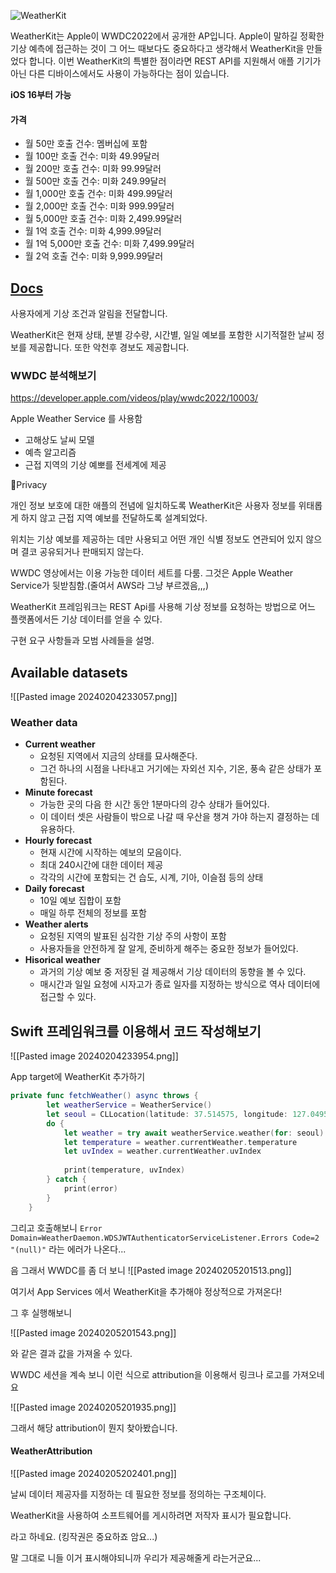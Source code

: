 ![WeatherKit](https://velog.velcdn.com/images/kimdaehee0824/post/869eb5d2-d4ec-4ea5-8bd5-0f0a672df36c/image.png)

WeatherKit는 Apple이 WWDC2022에서 공개한 AP입니다. Apple이 말하길 정확한 기상 예측에 접근하는 것이 그 어느 때보다도 중요하다고 생각해서 WeatherKit을 만들었다 합니다. 이번 WeatherKit의 특별한 점이라면 REST API를 지원해서 애플 기기가 아닌 다른 디바이스에서도 사용이 가능하다는 점이 있습니다.

**iOS 16부터 가능**
#### 가격
- 월 50만 호출 건수: 멤버십에 포함
- 월 100만 호출 건수: 미화 49.99달러
- 월 200만 호출 건수: 미화 99.99달러
- 월 500만 호출 건수: 미화 249.99달러
- 월 1,000만 호출 건수: 미화 499.99달러
- 월 2,000만 호출 건수: 미화 999.99달러
- 월 5,000만 호출 건수: 미화 2,499.99달러
- 월 1억 호출 건수: 미화 4,999.99달러
- 월 1억 5,000만 호출 건수: 미화 7,499.99달러
- 월 2억 호출 건수: 미화 9,999.99달러

## [Docs](https://developer.apple.com/documentation/weatherkit/)
사용자에게 기상 조건과 알림을 전달합니다.

WeatherKit은 현재 상태, 분별 강수량, 시간별, 일일 예보를 포함한 시기적절한 날씨 정보를 제공합니다. 또한 악천후 경보도 제공합니다.

### WWDC 분석해보기
https://developer.apple.com/videos/play/wwdc2022/10003/

Apple Weather Service 를 사용함

* 고해상도 날씨 모델
* 예측 알고리즘
* 근접 지역의 기상 예뽀를 전세계에 제공

Privacy

개인 정보 보호에 대한 애플의 전념에 일치하도록 WeatherKit은 사용자 정보를 위태롭게 하지 않고 근접 지역 예보를 전달하도록 설계되었다.

위치는 기상 예보를 제공하는 데만 사용되고 어떤 개인 식별 정보도 연관되어 있지 않으며 결코 공유되거나 판매되지 않는다.

WWDC 영상에서는 이용 가능한 데이터 세트를 다룸. 그것은 Apple Weather Service가 뒷받침함.(줄여서 AWS라 그냥 부르겠음,,,)

WeatherKit 프레임워크는 REST Api를 사용해 기상 정보를 요청하는 방법으로 어느 플랫폼에서든 기상 데이터를 얻을 수 있다.

구현 요구 사항들과 모범 사례들을 설명.

## Available datasets
![[Pasted image 20240204233057.png]]
### Weather data
* **Current weather**
	* 요청된 지역에서 지금의 상태를 묘사해준다.
	* 그건 하나의 시점을 나타내고 거기에는 자외선 지수, 기온, 풍속 같은 상태가 포함된다.
* **Minute forecast**
	* 가능한 곳의 다음 한 시간 동안 1분마다의 강수 상태가 들어있다.
	* 이 데이터 셋은 사람들이 밖으로 나갈 때 우산을 챙겨 가야 하는지 결정하는 데 유용하다.
* **Hourly forecast**
	* 현재 시간에 시작하는 예보의 모음이다.
	* 최대 240시간에 대한 데이터 제공
	* 각각의 시간에 포함되는 건 습도, 시계, 기아, 이슬점 등의 상태
* **Daily forecast**
	* 10일 예보 집합이 포함
	* 매일 하루 전체의 정보를 포함
* **Weather alerts**
	* 요청된 지역의 발표된 심각한 기상 주의 사항이 포함
	* 사용자들을 안전하게 잘 알게, 준비하게 해주는 중요한 정보가 들어있다.
* **Hisorical weather**
	* 과거의 기상 예보 중 저장된 걸 제공해서 기상 데이터의 동향을 볼 수 있다.
	* 매시간과 일일 요청에 시자고가 종료 일자를 지정하는 방식으로 역사 데이터에 접근할 수 있다.
## Swift 프레임워크를 이용해서 코드 작성해보기
![[Pasted image 20240204233954.png]]

App target에 WeatherKit 추가하기

```swift
private func fetchWeather() async throws {
        let weatherService = WeatherService()
        let seoul = CLLocation(latitude: 37.514575, longitude: 127.0495556)
        do {
            let weather = try await weatherService.weather(for: seoul)
            let temperature = weather.currentWeather.temperature
            let uvIndex = weather.currentWeather.uvIndex
            
            print(temperature, uvIndex)
        } catch {
            print(error)
        }
    }
```

그리고 호출해보니 
`Error Domain=WeatherDaemon.WDSJWTAuthenticatorServiceListener.Errors Code=2 "(null)"`
라는 에러가 나온다...

음 그래서 WWDC를 좀 더 보니
![[Pasted image 20240205201513.png]]

여기서 App Services 에서 WeatherKit을 추가해야 정상적으로 가져온다!

그 후 실행해보니

![[Pasted image 20240205201543.png]]

와 같은 결과 값을 가져올 수 있다.

WWDC 세션을 계속 보니 이런 식으로 attribution을 이용해서 링크나 로고를 가져오네요

![[Pasted image 20240205201935.png]]

그래서 해당 attribution이 뭔지 찾아봤습니다.

#### WeatherAttribution

![[Pasted image 20240205202401.png]]

날씨 데이터 제공자를 지정하는 데 필요한 정보를 정의하는 구조체이다.

WeatherKit을 사용하여 소프트웨어를 게시하려면 저작자 표시가 필요합니다.

라고 하네요. (킹작권은 중요하죠 암요...)

말 그대로 니들 이거 표시해야되니까 우리가 제공해줄게 라는거군요...
